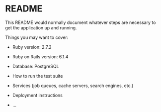# README

This README would normally document whatever steps are necessary to get the
application up and running.

Things you may want to cover:

* Ruby version: 2.7.2

* Ruby on Rails version: 6.1.4

* Database: PostgreSQL

* How to run the test suite

* Services (job queues, cache servers, search engines, etc.)

* Deployment instructions

* ...

